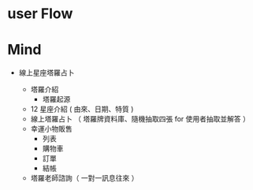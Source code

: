 # user Flow
# Mind

- 線上星座塔羅占卜

    - 塔羅介紹
        - 塔羅起源
    - 12 星座介紹 ( 由來、日期、特質 )
    - 線上塔羅占卜 （ 塔羅牌資料庫、隨機抽取四張 for 使用者抽取並解答 ）
    - 幸運小物販售
        - 列表
        - 購物車
        - 訂單
        - 結帳 
    - 塔羅老師諮詢（ 一對一訊息往來 ） 
